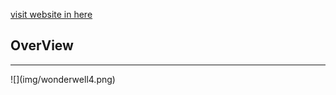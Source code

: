 [visit website in here](https://lilra22.github.io/WonderWell/)

<h2>OverView</h2>
<hr>
![](img/wonderwell4.png)
